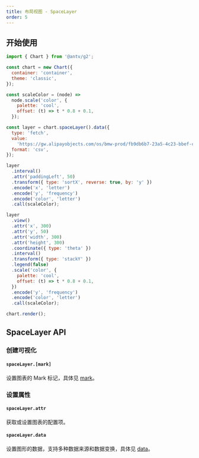```yaml
---
title: 布局视图 - SpaceLayer
order: 5
---
```


## 开始使用

```js
import { Chart } from '@antv/g2';

const chart = new Chart({
  container: 'container',
  theme: 'classic',
});

const scaleColor = (node) =>
  node.scale('color', {
    palette: 'cool',
    offset: (t) => t * 0.8 + 0.1,
  });

const layer = chart.spaceLayer().data({
  type: 'fetch',
  value:
    'https://gw.alipayobjects.com/os/bmw-prod/fb9db6b7-23a5-4c23-bbef-c54a55fee580.csv',
  format: 'csv',
});

layer
  .interval()
  .attr('paddingLeft', 50)
  .transform({ type: 'sortX', reverse: true, by: 'y' })
  .encode('x', 'letter')
  .encode('y', 'frequency')
  .encode('color', 'letter')
  .call(scaleColor);

layer
  .view()
  .attr('x', 300)
  .attr('y', 50)
  .attr('width', 300)
  .attr('height', 300)
  .coordinate({ type: 'theta' })
  .interval()
  .transform({ type: 'stackY' })
  .legend(false)
  .scale('color', {
    palette: 'cool',
    offset: (t) => t * 0.8 + 0.1,
  })
  .encode('y', 'frequency')
  .encode('color', 'letter')
  .call(scaleColor);

chart.render();
```

## SpaceLayer API

### 创建可视化

#### `spaceLayer.[mark]`

设置图表的 Mark 标记，具体见 [mark](/api/mark/area)。

### 设置属性

#### `spaceLayer.attr`

获取或设置图表的配置项。

#### `spaceLayer.data`

设置图形的数据，支持多种数据来源和数据变换，具体见 [data](/api/data/overview)。
